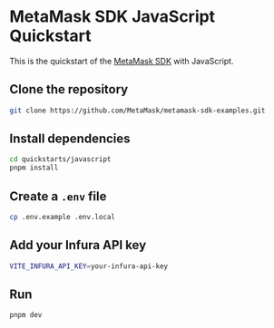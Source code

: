 # MetaMask SDK JavaScript Quickstart

This is the quickstart of the [MetaMask SDK](https://docs.metamask.io/sdk) with JavaScript.

## Clone the repository

```bash
git clone https://github.com/MetaMask/metamask-sdk-examples.git
```

## Install dependencies

```bash
cd quickstarts/javascript
pnpm install
```

## Create a `.env` file

```bash
cp .env.example .env.local
```

## Add your Infura API key

```bash
VITE_INFURA_API_KEY=your-infura-api-key
```

## Run

```bash
pnpm dev
```
